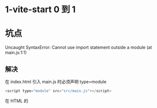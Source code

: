 # 1-vite-start 0 到 1

# 坑点

Uncaught SyntaxError: Cannot use import statement outside a module (at main.js:1:1)

## 解决

在 index.html 引入 main.js 时必须声明 type=module

```js
<script type="module" src="src/main.js"></script>
```

在 HTML 的 <script> 标签中声明 type="module" 是为了告知浏览器将引入的文件作为 ES 模块处理，而非普通脚本。以下是声明和不声明的区别：

1. 声明 type="module" 的作用 ：

- 支持模块化 ：浏览器会将文件视为 ES 模块，支持使用 export 和 import 语法进行模块化开发，解决代码可重用性、可读性和可维护性问题 1
- 与常规 JS 区分 ：浏览器会以不同的方式处理模块，启用严格模式等特性

2. 不声明 type="module" 的影响 ：

- 不支持模块语法 ：浏览器默认将文件视为普通脚本，若在其中使用 export 或 import 语法会报错
- 作用域问题 ：普通脚本中的变量会挂载到全局作用域，可能引发命名冲突和安全问题

综上所述，若要在浏览器中使用 ES 模块的特性，必须在 <script> 标签中声明 type="module" 。

本项目依赖：
vue3 vite
